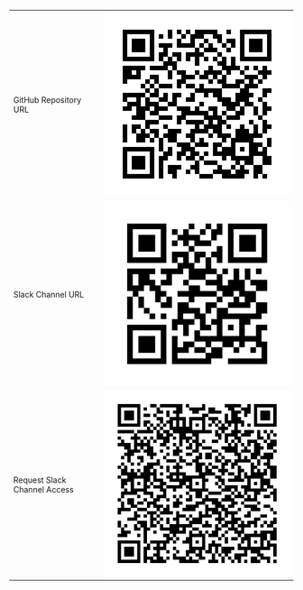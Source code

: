 |||  
|--|--|  
| GitHub Repository URL | ![GitHub](./GithubOrganizationQRCode.jpg)  
| Slack Channel URL | ![Slack](./MichAglCoachingCircleURL.jpg)  
| Request Slack Channel Access | ![Slack Email](MichAgleInviteEmail.jpg)  
